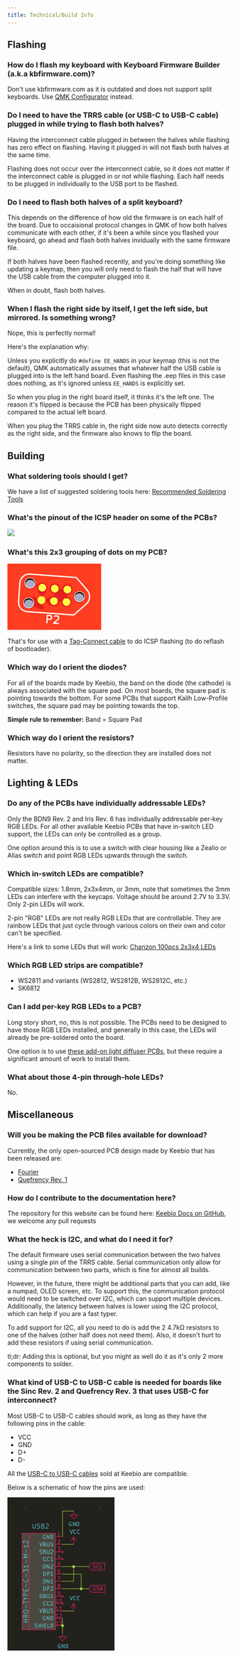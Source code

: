 ```yaml
---
title: Technical/Build Info
---
```


## Flashing

### How do I flash my keyboard with Keyboard Firmware Builder (a.k.a kbfirmware.com)?
Don't use kbfirmware.com as it is outdated and does not support split keyboards. Use [QMK Configurator](https://config.qmk.fm/) instead.

### Do I need to have the TRRS cable (or USB-C to USB-C cable) plugged in while trying to flash both halves?
Having the interconnect cable plugged in between the halves while flashing has zero effect on flashing. Having it plugged in will not flash both halves at the same time.

Flashing does not occur over the interconnect cable, so it does not matter if the interconnect cable is plugged in or not while flashing. Each half needs to be plugged in individually to the USB port to be flashed.

### Do I need to flash both halves of a split keyboard?

This depends on the difference of how old the firmware is on each half of the board. Due to occaisional protocol changes in QMK of how both halves communicate with each other, if it's been a while since you flashed your keyboard, go ahead and flash both halves invidually with the same firmware file.

If both halves have been flashed recently, and you're doing something like updating a keymap, then you will only need to flash the half that will have the USB cable from the computer plugged into it.

When in doubt, flash both halves.

### When I flash the right side by itself, I get the left side, but mirrored. Is something wrong?

Nope, this is perfectly normal!

Here's the explanation why:  

Unless you explicitly do `#define EE_HANDS` in your keymap \(this is not the default\), QMK automatically assumes that whatever half the USB cable is plugged into is the left hand board. Even flashing the .eep files in this case does nothing, as it's ignored unless `EE_HANDS` is explicitly set.

So when you plug in the right board itself, it thinks it's the left one. The reason it's flipped is because the PCB has been physically flipped compared to the actual left board.

When you plug the TRRS cable in, the right side now auto detects correctly as the right side, and the firmware also knows to flip the board.

## Building

### What soldering tools should I get?

We have a list of suggested soldering tools here: [Recommended Soldering Tools](../soldering-tools)

### What's the pinout of the ICSP header on some of the PCBs?
![](./../assets/ICSP_header.png)

### What's this 2x3 grouping of dots on my PCB?

![](./../assets/images/misc/tag-connect.png)

That's for use with a [Tag-Connect cable](https://www.tag-connect.com/product-category/products/cables/6-pin-target) to do ICSP flashing (to do reflash of bootloader).

### Which way do I orient the diodes?
For all of the boards made by Keebio, the band on the diode (the cathode) is always associated with the square pad. On most boards, the square pad is pointing towards the bottom. For some PCBs that support Kailh Low-Profile switches, the square pad may be pointing towards the top.

**Simple rule to remember:** Band = Square Pad

### Which way do I orient the resistors?
Resistors have no polarity, so the direction they are installed does not matter.

## Lighting & LEDs

### Do any of the PCBs have individually addressable LEDs?
Only the BDN9 Rev. 2 and Iris Rev. 6 has individually addressable per-key RGB LEDs. For all other available Keebio PCBs that have in-switch LED support, the LEDs can only be controlled as a group.

One option around this is to use a switch with clear housing like a Zealio or Alias switch and point RGB LEDs upwards through the switch.

### Which in-switch LEDs are compatible?
Compatible sizes: 1.8mm, 2x3x4mm, or 3mm, note that sometimes the 3mm LEDs can interfere with the keycaps. Voltage should be around 2.7V to 3.3V. Only 2-pin LEDs will work.

2-pin "RGB" LEDs are not really RGB LEDs that are controllable. They are rainbow LEDs that just cycle through various colors on their own and color can't be specified.

Here's a link to some LEDs that will work: [Chanzon 100pcs 2x3x4 LEDs](https://amzn.to/3y9Jgf1)

### Which RGB LED strips are compatible?
- WS2811 and variants (WS2812, WS2812B, WS2812C, etc.)
- SK6812

### Can I add per-key RGB LEDs to a PCB?

Long story short, no, this is not possible. The PCBs need to be designed to have those RGB LEDs installed, and generally in this case, the LEDs will already be pre-soldered onto the board.

One option is to use [these add-on light diffuser PCBs](https://kprepublic.com/products/xd-halo-rgb-light-control-pcb-soft-lighting-light-diffuser-circle-light-for-mechanical-keyboard-cospad-xd60-64-75-84-96-40-68), but these require a significant amount of work to install them.

### What about those 4-pin through-hole LEDs?

No.

## Miscellaneous

### Will you be making the PCB files available for download?
Currently, the only open-sourced PCB design made by Keebio that has been released are:

- [Fourier](https://github.com/keebio/fourier)
- [Quefrency Rev. 1](https://github.com/keebio/quefrency-rev1-pcb)

### How do I contribute to the documentation here?
The repository for this website can be found here: [Keebio Docs on GitHub](https://github.com/keebio/keebio-docs/), we welcome any pull requests

### What the heck is I2C, and what do I need it for?
The default firmware uses serial communication between the two halves using a single pin of the TRRS cable. Serial communication only allow for communication between two parts, which is fine for almost all builds.

However, in the future, there might be additional parts that you can add, like a numpad, OLED screen, etc. To support this, the communication protocol would need to be switched over I2C, which can support multiple devices. Additionally, the latency between halves is lower using the I2C protocol, which can help if you are a fast typer.

To add support for I2C, all you need to do is add the 2 4.7kΩ resistors to one of the halves \(other half does not need them\). Also, it doesn't hurt to add these resistors if using serial communication.

tl;dr: Adding this is optional, but you might as well do it as it's only 2 more components to solder.

### What kind of USB-C to USB-C cable is needed for boards like the Sinc Rev. 2 and Quefrency Rev. 3 that uses USB-C for interconnect?

Most USB-C to USB-C cables should work, as long as they have the following pins in the cable:

- VCC
- GND
- D+
- D-

All the [USB-C to USB-C cables](https://keeb.io/products/usb-c-to-usb-c-cable) sold at Keebio are compatible.

Below is a schematic of how the pins are used:

![](./../assets/images/misc/usb-c-interconnect.png)

